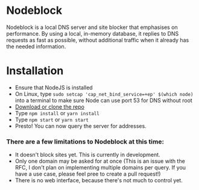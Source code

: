 # Nodeblock

Nodeblock is a local DNS server and site blocker that emphasises on performance.
By using a local, in-memory database, it replies to DNS requests as fast as possible, without additional traffic when it already has the needed information.

# Installation

-   Ensure that NodeJS is installed
-   On Linux, type `sudo setcap 'cap_net_bind_service=+ep' $(which node)` into a terminal to make sure Node can use port 53 for DNS without root
-   [Download or clone the repo](https://github.com/DecentM/nodeblock/archive/master.zip)
-   Type `npm install` or `yarn install`
-   Type `npm start` or `yarn start`
-   Presto! You can now query the server for addresses.

### There are a few limitations to Nodeblock at this time:
-   It doesn't block sites yet. This is currently in development.
-   Only one domain may be asked for at once (This is an issue with the RFC, I don't plan on implementing multiple domains per query. If you have a use case, please feel pree to create a pull request!)
-   There is no web interface, because there's not much to control yet.
